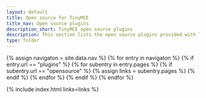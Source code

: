 ```yaml
---
layout: default
title: Open source for TinyMCE
title_nav: Open source plugins
description_short: TinyMCE open source plugins
description: This section lists the open source plugins provided with TinyMCE.
type: folder
---
```


{% assign navigaton = site.data.nav %}
{% for entry in navigaton %}
  {% if entry.url == "plugins" %}
    {% for subentry in entry.pages %}
      {% if subentry.url == "opensource" %}
        {% assign links = subentry.pages %}
      {% endif %}
    {% endfor %}
  {% endif %}
{% endfor %}

{% include index.html links=links %}
